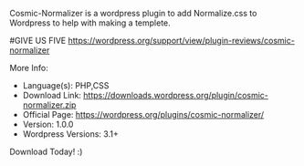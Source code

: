 Cosmic-Normalizer is a wordpress plugin to add Normalize.css to Wordpress to help with making a templete.

#GIVE US FIVE https://wordpress.org/support/view/plugin-reviews/cosmic-normalizer

More Info:

* Language(s): PHP,CSS
* Download Link: https://downloads.wordpress.org/plugin/cosmic-normalizer.zip
* Official Page: https://wordpress.org/plugins/cosmic-normalizer/
* Version: 1.0.0
* Wordpress Versions: 3.1+

Download Today! :)
